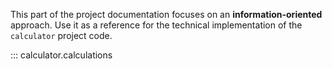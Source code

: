 This part of the project documentation focuses on
an **information-oriented** approach. Use it as a
reference for the technical implementation of the
`calculator` project code.

::: calculator.calculations


